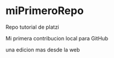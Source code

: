 # miPrimeroRepo

Repo tutorial de platzi

Mi primera contribucion local para GitHub

una edicion mas desde la web
